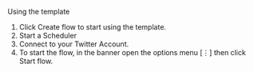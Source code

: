Using the template

1. Click Create flow to start using the template.
2. Start a Scheduler
3. Connect to your Twitter Account.
4. To start the flow, in the banner open the options menu [⋮] then click Start flow.
